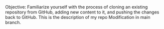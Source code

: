 Objective: Familiarize yourself with the process of cloning an existing repository from GitHub, adding new content to it, and pushing the changes back to GitHub.
This is the description of my repo
 Modification in main branch.